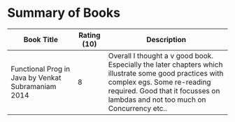 # Summary of Books


Book Title | Rating (10) | Description
---------- | ----------- | -------------
Functional Prog in Java by  Venkat Subramaniam 2014 | 8 | Overall I thought a v good book. Especially the later chapters which illustrate some good practices with complex egs. Some re-reading required. Good that it focusses on lambdas and not too much on Concurrency etc..

